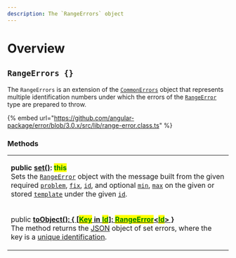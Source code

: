 ```yaml
---
description: The `RangeErrors` object
---
```


# Overview

## `RangeErrors {}`

The `RangeErrors` is an extension of the [`CommonErrors`](broken-reference) object that represents multiple identification numbers under which the errors of the [`RangeError`](broken-reference) type are prepared to throw.

{% embed url="https://github.com/angular-package/error/blob/3.0.x/src/lib/range-error.class.ts" %}

### Methods

|                                                                                                                                                                                                                                                                                                                                                                                                                                                                                                                                                                                                                                                                                                                                                                                             |
| ------------------------------------------------------------------------------------------------------------------------------------------------------------------------------------------------------------------------------------------------------------------------------------------------------------------------------------------------------------------------------------------------------------------------------------------------------------------------------------------------------------------------------------------------------------------------------------------------------------------------------------------------------------------------------------------------------------------------------------------------------------------------------------------- |
| <p><strong>public</strong> <a href="methods/set.md"><strong>set()</strong></a><strong>: </strong><mark style="color:green;"><strong>this</strong></mark><br>Sets the <a href="broken-reference"><code>RangeError</code></a> object with the message built from the given required <a href="methods/set.md#problem-string"><code>problem</code></a>, <a href="methods/set.md#fix-string"><code>fix</code></a>, <a href="methods/set.md#id-errorid"><code>id</code></a>, and optional <a href="methods/set.md#min-number"><code>min</code></a>, <a href="methods/set.md#max-number"><code>max</code></a> on the given or stored <a href="methods/set.md#template-rangeerrors.template"><code>template</code></a> under the given <a href="methods/set.md#id-errorid"><code>id</code></a>.</p> |
| <p>public <a href="methods/toobject.md"><strong>toObject(): { [</strong><mark style="color:green;"><strong>Key</strong></mark><strong> in </strong><mark style="color:green;"><strong>Id</strong></mark><strong>]: </strong><mark style="color:green;"><strong>RangeError</strong></mark><strong>&#x3C;</strong><mark style="color:green;"><strong>Id</strong></mark><strong>> }</strong></a><br>The method returns the <a href="https://developer.mozilla.org/en-US/docs/Web/JavaScript/Reference/Global_Objects/JSON">JSON</a> object of set errors, where the key is a <a href="../getting-started/basic-concepts.md#unique-identification">unique identification</a>.</p>                                                                                                               |
